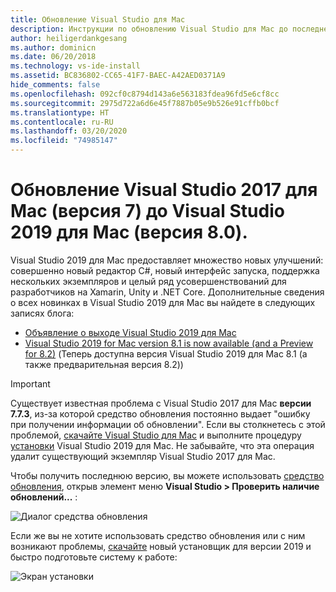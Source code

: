 ```yaml
---
title: Обновление Visual Studio для Mac
description: Инструкции по обновлению Visual Studio для Mac до последней версии.
author: heiligerdankgesang
ms.author: dominicn
ms.date: 06/20/2018
ms.technology: vs-ide-install
ms.assetid: BC836802-CC65-41F7-BAEC-A42AED0371A9
hide_comments: false
ms.openlocfilehash: 092cf0c8794d143a6e563183fdea96fd5e6cf8cc
ms.sourcegitcommit: 2975d722a6d6e45f7887b05e9b526e91cffb0bcf
ms.translationtype: HT
ms.contentlocale: ru-RU
ms.lasthandoff: 03/20/2020
ms.locfileid: "74985147"
---
```

# <a name="update-visual-studio-2017-for-mac-version-7-to-visual-studio-2019-for-mac-version-80"></a>Обновление Visual Studio 2017 для Mac (версия 7) до Visual Studio 2019 для Mac (версия 8.0).

Visual Studio 2019 для Mac предоставляет множество новых улучшений: совершенно новый редактор C#, новый интерфейс запуска, поддержка нескольких экземпляров и целый ряд усовершенствований для разработчиков на Xamarin, Unity и .NET Core. Дополнительные сведения о всех новинках в Visual Studio 2019 для Mac вы найдете в следующих записях блога:

- [Объявление о выходе Visual Studio 2019 для Mac](https://devblogs.microsoft.com/visualstudio/visual-studio-2019-for-mac-is-now-available/)
- [Visual Studio 2019 for Mac version 8.1 is now available (and a Preview for 8.2)](https://devblogs.microsoft.com/visualstudio/visual-studio-2019-for-mac-version-8-1-is-now-available-and-a-preview-for-8-2/) (Теперь доступна версия Visual Studio 2019 для Mac 8.1 (а также предварительная версия 8.2))

> [!IMPORTANT]
> Существует известная проблема с Visual Studio 2017 для Mac **версии 7.7.3**, из-за которой средство обновления постоянно выдает "ошибку при получении информации об обновлении". Если вы столкнетесь с этой проблемой, [скачайте Visual Studio для Mac](https://visualstudio.microsoft.com/vs/mac/) и выполните процедуру [установки](/visualstudio/mac/installation?view=vsmac-2019) Visual Studio 2019 для Mac. Не забывайте, что эта операция удалит существующий экземпляр Visual Studio 2017 для Mac.

Чтобы получить последнюю версию, вы можете использовать [средство обновления](/visualstudio/mac/update?view=vsmac-2017), открыв элемент меню **Visual Studio > Проверить наличие обновлений...** :

![Диалог средства обновления](media/update-vsmac-updater.png)

Если же вы не хотите использовать средство обновления или с ним возникают проблемы, [скачайте](https://visualstudio.microsoft.com/vs/mac/) новый установщик для версии 2019 и быстро подготовьте систему к работе:

![Экран установки](media/update-vsmac-installer.png)